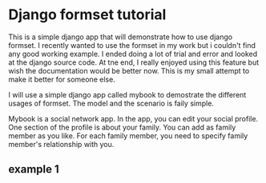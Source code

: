 Django formset tutorial
==================

This is a simple django app that will demonstrate how to use django formset. I recently wanted to use the formset in my work but i couldn't find any good working example. 
I ended doing a lot of trial and error and looked at the django source code. At tne end, I really enjoyed using this feature but wish the documentation would be better now. This is my small attempt to make it better for someone else. 

I will use a simple django app called mybook to demostrate the different usages of formset. The model and the scenario is faily simple. 

Mybook is a social network app. In the app, you can edit your social profile. One section of the profile is about your family. 
You can add as family member as you like. For each family member, you need to specify family member's relationship with you.  
   

example 1
----

